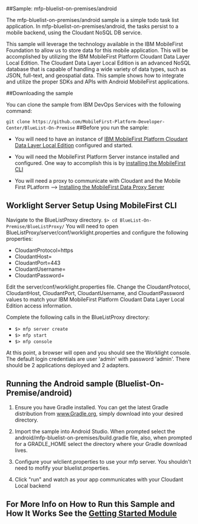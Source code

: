 ##Sample: mfp-bluelist-on-premises/android

The mfp-bluelist-on-premises/android sample is a simple todo task list application. In mfp-bluelist-on-premises/android, the tasks persist to a mobile backend, using the Cloudant NoSQL DB service.

This sample will leverage the technology available in the IBM MobileFirst Foundation to allow us to store data for this mobile application. This will be accomplished by utilizing the IBM MobileFirst Platform Cloudant Data Layer Local Edition. The Cloudant Data Layer Local Edition is an advanced NoSQL database that is capable of handling a wide variety of data types, such as JSON, full-text, and geospatial data. This sample shows how to integrate and utilize the proper SDKs and APIs with Android MobileFirst applications.

##Downloading the sample

You can clone the sample from IBM DevOps Services with the following command:

`
git clone https://github.com/MobileFirst-Platform-Developer-Center/BlueList-On-Premise
`
##Before you run the sample:

- You will need to have an instance of [IBM MobileFirst Platform Cloudant Data Layer Local Edition](http://www-01.ibm.com/support/knowledgecenter/SSTPQH_1.0.0/com.ibm.cloudant.local.install.doc/topics/clinstall_cloudant_local_overview.html) configured and started.

- You will need the MobileFirst Platform Server instance installed and configured. One way to accomplish this is by [installing the MobileFirst CLI](http://ibm.biz/knowctr#SSHS8R_7.0.0/com.ibm.worklight.installconfig.doc/dev/t_wl_installing_cli.html)

- You will need a proxy to communicate with Cloudant and the Mobile First PLatform --> [Installing the MobileFirst Data Proxy Server](http://ibm.biz/knowctr#SSHS8R_7.0.0/com.ibm.worklight.installconfig.doc/install_config/t_installing_imf_datastore.html)

## Worklight Server Setup Using MobileFirst CLI

Navigate to the BlueListProxy directory.
`
$> cd BlueList-On-Premise/BlueListProxy/
`
You will need to open BlueListProxy/server/conf/worklight.properties and configure the following properties:
  - CloudantProtocol=https
  - CloudantHost=<enter cloudant host here>
  - CloudantPort=443
  - CloudantUsername=<enter cloudant user here>
  - CloudantPassword=<enter cloudant password here>

Edit the server/conf/worklight.properties file.  Change the CloudantProtocol, CloudantHost, CloudantPort, CloudantUsername, and CloudantPassword values to match your IBM MobileFirst Platform Cloudant Data Layer Local Edition access information.

Complete the following calls in the BlueListProxy directory:
- `$> mfp server create`
- `$> mfp start`
- `$> mfp console`

At this point, a browser will open and you should see the Worklight console.  The default login credentials are user 'admin' with password 'admin'.  There should be 2 applications deployed and 2 adapters.

## Running the Android sample (Bluelist-On-Premise/android)

1. Ensure you have Gradle installed. You can get the latest Gradle distribution from www.Gradle.org, simply download into your desired directory.

2. Import the sample into Android Studio. When prompted select the android/mfp-bluelist-on-premises/build.gradle file, also, when prompted for a GRADLE_HOME select the directory where your Gradle download lives.

3. Configure your wlclient.properties to use your mfp server.  You shouldn't need to mofify your bluelist.properties.

4. Click "run" and watch as your app communicates with your Cloudant Local backend

## For More Info on How to Run this Sample and How It Works See the [Getting Started Module](https://developer.ibm.com/mobilefirstplatform/documentation/getting-started-7-1/foundation/data/working-with-cloudant-nosql-db-api/android/)
